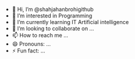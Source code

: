 - 👋 Hi, I’m @shahjahanbrohigithub
- 👀 I’m interested in Programming 
- 🌱 I’m currently learning IT Artificial intelligence 
- 💞️ I’m looking to collaborate on ...
- 📫 How to reach me ...
- 😄 Pronouns: ...
- ⚡ Fun fact: ...

<!---
shahjahanbrohigithub/shahjahanbrohigithub is a ✨ special ✨ repository because its `README.md` (this file) appears on your GitHub profile.
You can click the Preview link to take a look at your changes.
--->
